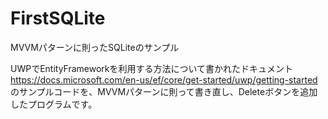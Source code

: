 # FirstSQLite
MVVMパターンに則ったSQLiteのサンプル

UWPでEntityFrameworkを利用する方法について書かれたドキュメント
https://docs.microsoft.com/en-us/ef/core/get-started/uwp/getting-started
のサンプルコードを、MVVMパターンに則って書き直し、Deleteボタンを追加したプログラムです。
